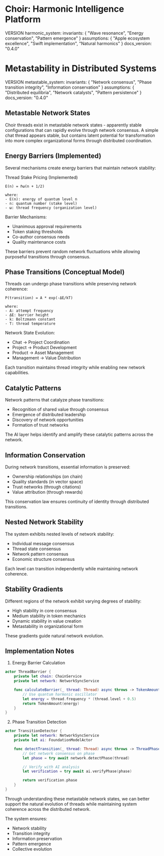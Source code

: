 # Choir: Harmonic Intelligence Platform

VERSION harmonic_system:
invariants: {
"Wave resonance",
"Energy conservation",
"Pattern emergence"
}
assumptions: {
"Apple ecosystem excellence",
"Swift implementation",
"Natural harmonics"
}
docs_version: "0.4.0"

# Metastability in Distributed Systems

VERSION metastable_system:
invariants: {
"Network consensus",
"Phase transition integrity",
"Information conservation"
}
assumptions: {
"Distributed equilibria",
"Network catalysts",
"Pattern persistence"
}
docs_version: "0.4.0"

## Metastable Network States

Choir threads exist in metastable network states - apparently stable configurations that can rapidly evolve through network consensus. A simple chat thread appears stable, but contains latent potential for transformation into more complex organizational forms through distributed coordination.

## Energy Barriers (Implemented)

Several mechanisms create energy barriers that maintain network stability:

Thread Stake Pricing (Implemented)

```
E(n) = ℏω(n + 1/2)

where:
- E(n): energy of quantum level n
- n: quantum number (stake level)
- ω: thread frequency (organization level)
```

Barrier Mechanisms:

- Unanimous approval requirements
- Token staking thresholds
- Co-author consensus needs
- Quality maintenance costs

These barriers prevent random network fluctuations while allowing purposeful transitions through consensus.

## Phase Transitions (Conceptual Model)

Threads can undergo phase transitions while preserving network coherence:

```
P(transition) = A * exp(-ΔE/kT)

where:
- A: attempt frequency
- ΔE: barrier height
- k: Boltzmann constant
- T: thread temperature
```

Network State Evolution:

- Chat → Project Coordination
- Project → Product Development
- Product → Asset Management
- Management → Value Distribution

Each transition maintains thread integrity while enabling new network capabilities.

## Catalytic Patterns

Network patterns that catalyze phase transitions:

- Recognition of shared value through consensus
- Emergence of distributed leadership
- Discovery of network opportunities
- Formation of trust networks

The AI layer helps identify and amplify these catalytic patterns across the network.

## Information Conservation

During network transitions, essential information is preserved:

- Ownership relationships (on chain)
- Quality standards (in vector space)
- Trust networks (through citations)
- Value attribution (through rewards)

This conservation law ensures continuity of identity through distributed transitions.

## Nested Network Stability

The system exhibits nested levels of network stability:

- Individual message consensus
- Thread state consensus
- Network pattern consensus
- Economic structure consensus

Each level can transition independently while maintaining network coherence.

## Stability Gradients

Different regions of the network exhibit varying degrees of stability:

- High stability in core consensus
- Medium stability in token mechanics
- Dynamic stability in value creation
- Metastability in organizational form

These gradients guide natural network evolution.

## Implementation Notes

1. Energy Barrier Calculation

```swift
actor ThreadBarrier {
    private let chain: ChainService
    private let network: NetworkSyncService

    func calculateBarrier(_ thread: Thread) async throws -> TokenAmount {
        // Use quantum harmonic oscillator
        let energy = thread.frequency * (thread.level + 0.5)
        return TokenAmount(energy)
    }
}
```

2. Phase Transition Detection

```swift
actor TransitionDetector {
    private let network: NetworkSyncService
    private let ai: FoundationModelActor

    func detectTransition(_ thread: Thread) async throws -> ThreadPhase {
        // Get network consensus on phase
        let phase = try await network.detectPhase(thread)

        // Verify with AI analysis
        let verification = try await ai.verifyPhase(phase)

        return verification.phase
    }
}
```

Through understanding these metastable network states, we can better support the natural evolution of threads while maintaining system coherence across the distributed network.

The system ensures:

- Network stability
- Transition integrity
- Information preservation
- Pattern emergence
- Collective evolution
